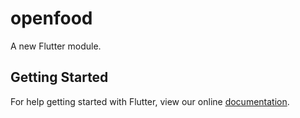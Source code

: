 # openfood

A new Flutter module.

## Getting Started

For help getting started with Flutter, view our online
[documentation](https://flutter.dev/).
